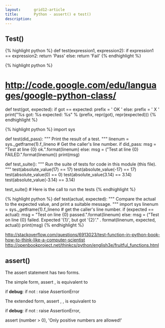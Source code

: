 ```yaml
---
layout:      grid12-article
title:       Python - assert() e test()
description: 
---
```




Test()
---

{% highlight python %}
def test(expression1, expression2):
    if expression1 == expression2:
        return 'Pass'
    else:
        return 'Fail'
{% endhighlight %}

{% highlight python %}
# http://code.google.com/edu/languages/google-python-class/
def test(got, expected):
  if got == expected:
    prefix = ' OK '
  else:
    prefix = '  X '
  print("%s got: %s expected: %s" % (prefix, repr(got), repr(expected)))
{% endhighlight %}


{% highlight python %}
import sys

def test(did_pass):
    """  Print the result of a test.  """
    linenum = sys._getframe(1).f_lineno   # Get the caller's line number.
    if did_pass:
        msg = "Test at line {0} ok.".format(linenum)
    else:
        msg = ("Test at line {0} FAILED.".format(linenum))
    print(msg)

def test_suite():
    """ Run the suite of tests for code in this module (this file).
    """
    test(absolute_value(17) == 17)
    test(absolute_value(-17) == 17)
    test(absolute_value(0) == 0)
    test(absolute_value(3.14) == 3.14)
    test(absolute_value(-3.14) == 3.14)

test_suite()        # Here is the call to run the tests
{% endhighlight %}


{% highlight python %}
def test(actual, expected):
    """ Compare the actual to the expected value,
        and print a suitable message.
    """
    import sys
    linenum = sys._getframe(1).f_lineno   # get the caller's line number.
    if (expected == actual):
        msg = "Test on line {0} passed.".format(linenum)
    else:
        msg = ("Test on line {0} failed. Expected '{1}', but got '{2}'."
                                     . format(linenum, expected, actual))
    print(msg)
{% endhighlight %}




http://stackoverflow.com/questions/6913023/test-function-in-python-book-how-to-think-like-a-computer-scientist
http://openbookproject.net/thinkcs/python/english3e/fruitful_functions.html








assert()
---
	

The assert statement has two forms.

The simple form, assert <expression>, is equivalent to

if __​debug__:
    if not <expression>: raise AssertionError

The extended form, assert <expression1>, <expression2>, is equivalent to

if __​debug__:
    if not <expression1>: raise AssertionError, <expression2>




assert (number > 0), 'Only positive numbers are allowed!'



